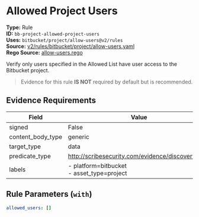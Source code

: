 # Allowed Project Users  
**Type:** Rule  
**ID:** `bb-project-allowed-project-users`  
**Uses:** `bitbucket/project/allow-users@v2/rules`  
**Source:** [v2/rules/bitbucket/project/allow-users.yaml](https://github.com/scribe-public/sample-policies/v2/rules/bitbucket/project/allow-users.yaml)  
**Rego Source:** [allow-users.rego](https://github.com/scribe-public/sample-policies/v2/rules/bitbucket/project/allow-users.rego)  

Verify only users specified in the Allowed List have user access to the Bitbucket project.

> Evidence for this rule **IS NOT** required by default but is recommended.


## Evidence Requirements  
| Field | Value |
|-------|-------|
| signed | False |
| content_body_type | generic |
| target_type | data |
| predicate_type | http://scribesecurity.com/evidence/discovery/v0.1 |
| labels | - platform=bitbucket<br>- asset_type=project |

## Rule Parameters (`with`)  
```yaml
allowed_users: []
```


